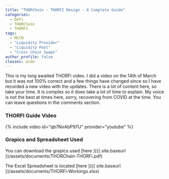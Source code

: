 ```yaml
---
title: "THORChain - THORFI Design - A Complete Guide"
categories:
  - DeFi
  - THORChain
  - THORFI
tags:
  - MCCN  
  - "Liquidity Provider"
  - "Liquidity Pool"
  - "Cross Chain Swaps"
author_profile: false
classes: wide
---
```


This is my long awaited THORFi video. I did a video on the 14th of March but it was not 100% correct and a few things have changed since so I have recorded a new video with the updates.
There is a lot of content here, so take your time. It is complex so it does take a lot of time to explain. My voice is not the best at times here, sorry, recovering from COVID at the time.
You can leave questions in the comments section.

### THORFI Guide Video

{% include video id="qb7NxAbP97U" provider="youtube" %}

### Grapics and Spreadsheet Used

You can download the grapics used [here ]({{ site.baseurl }}/assets/documents/THORChain-THORFi.pdf)

The Excel Spreadsheet is located [here ]({{ site.baseurl }}/assets/documents/THORFi-Workings.xlsx)
